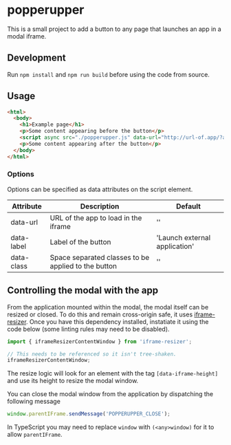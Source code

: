 # popperupper

This is a small project to add a button to any page that launches an app in a modal iframe.

## Development
Run `npm install` and `npm run build` before using the code from source.

## Usage
```html
<html>
  <body>
    <h1>Example page</h1>
    <p>Some content appearing before the button</p>
    <script async src="./popperupper.js" data-url="http://url-of.app/?andany=parameters"></script>
    <p>Some content appearing after the button</p>
  </body>
</html>
```

### Options
Options can be specified as data attributes on the script element.

| Attribute | Description | Default |
| --- | --- | --- |
| data-url | URL of the app to load in the iframe | '' |
| data-label | Label of the button | 'Launch external application' |
| data-class | Space separated classes to be applied to the button | '' |

## Controlling the modal with the app

From the application mounted within the modal, the modal itself can be resized or closed. To do this and remain
cross-origin safe, it uses [iframe-resizer](https://github.com/davidjbradshaw/iframe-resizer). Once you have this
dependency installed, instatiate it using the code below (some linting rules may need to be disabled).

```javascript
import { iframeResizerContentWindow } from 'iframe-resizer';

// This needs to be referenced so it isn't tree-shaken.
iframeResizerContentWindow;
```

The resize logic will look for an element with the tag `[data-iframe-height]` and use its height to resize the modal window.

You can close the modal window from the application by dispatching the following message

```javascript
window.parentIFrame.sendMessage('POPPERUPPER_CLOSE');
```

In TypeScript you may need to replace `window` with `(<any>window)` for it to allow `parentIFrame`.

